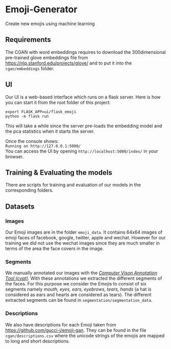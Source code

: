 # Emoji-Generator
Create new emojis using machine learning

## Requirements

The CGAN with word embeddings requires to download the 300dimensional pre-trained glove embeddings file from https://nlp.stanford.edu/projects/glove/
and to put it into the ```cgan/embeddings``` folder.
## UI
Our UI is a web-based interface which runs on a flask server.
Here is how you can start it from the root folder of this project:
```
export FLASK_APP=ui/flask_emoji
python -m flask run
 ```
This will take a while since the server pre-loads the embedding model and the pca statistics when it starts the server.

Once the console shows:  
```Running on http://127.0.0.1:5000/```  
You can access the UI by opening  ```http://localhost:5000/index/``` in your browser.

## Training & Evaluating the models
There are scripts for training and evaluation of our models in the corresponding folders.

## Datasets

### Images
Our Emoji images are in the folder ``emoji_data``. It contains 64x64 images of emoji faces of facebook, google, twitter, apple and wechat.
However for our training we did not use the wechat images since they are much smaller in terms of the area the face covers in the image.

### Segments
We manually annotated our images with the [*Computer Vison Annotation Tool (cvat)*](https://cvat.org/).
With these annotations we extracted the different segments of the faces. For this purpose we consider the Emojis to consist of six segments
namely *mouth, eyes, ears, eyebrows, tears, hands* (a hat is considered as ears and hearts are considered as tears).
The different extracted segments can be found in ```segmentation/segmentation_data```.


### Descriptions
We also have descriptions for each Emoji taken from https://github.com/gucci-j/emoji-gan. They can be found in the file
```cgan/descriptions.csv``` where the unicode strings of the emojis are mapped to long and short descriptions.
